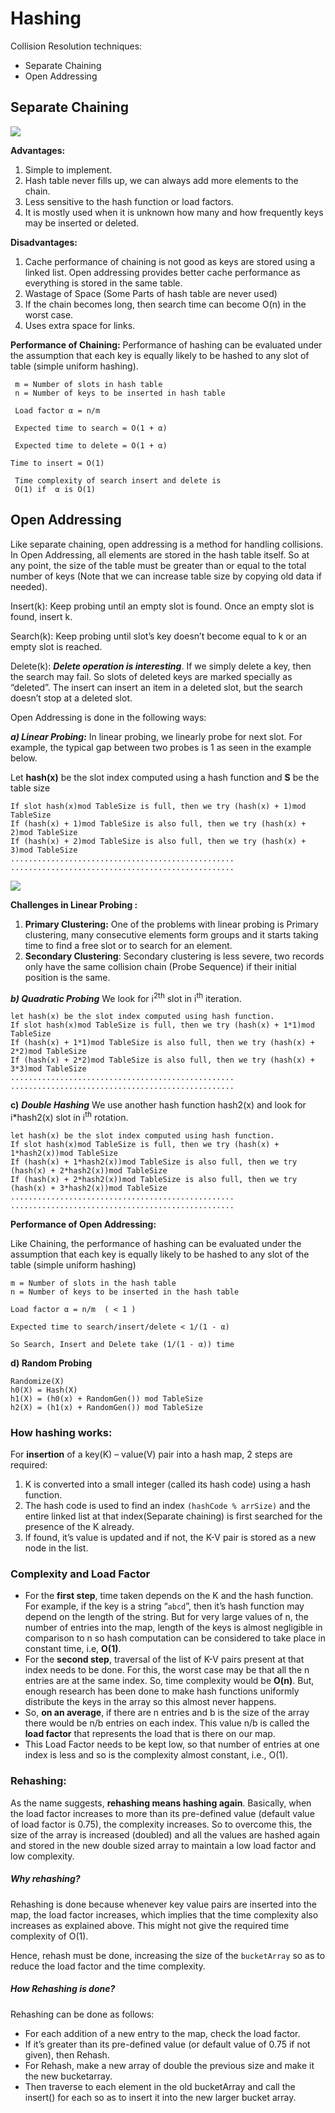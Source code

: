 # Hashing

Collision Resolution techniques:

- Separate Chaining
- Open Addressing

## Separate Chaining

![](https://media.geeksforgeeks.org/wp-content/cdn-uploads/gq/2015/07/hashChaining1.png)

**Advantages:** 
1) Simple to implement. 
2) Hash table never fills up, we can always add more elements to the chain. 
3) Less sensitive to the hash function or load factors. 
4) It is mostly used when it is unknown how many and how frequently keys may be inserted or deleted. 

**Disadvantages:** 
1) Cache performance of chaining is not good as keys are stored using a linked list. Open addressing provides better cache performance as everything is stored in the same table. 
2) Wastage of Space (Some Parts of hash table are never used) 
3) If the chain becomes long, then search time can become O(n) in the worst case. 
4) Uses extra space for links. 

**Performance of Chaining:** 
Performance of hashing can be evaluated under the assumption that each key is equally likely to be hashed to any slot of table (simple uniform hashing). 

```
 m = Number of slots in hash table
 n = Number of keys to be inserted in hash table
 
 Load factor α = n/m 
  
 Expected time to search = O(1 + α)
 
 Expected time to delete = O(1 + α)

Time to insert = O(1)

 Time complexity of search insert and delete is 
 O(1) if  α is O(1)
```

## Open Addressing

Like separate chaining, open addressing is a method for handling collisions. In Open Addressing, all elements are stored in the hash table itself. So at any point, the size of the table must be greater than or equal to the total number of keys (Note that we can increase table size by copying old data if needed). 

Insert(k): Keep probing until an empty slot is found. Once an empty slot is found, insert k. 

Search(k): Keep probing until slot’s key doesn’t become equal to k or an empty slot is reached. 

Delete(k): ***Delete operation is interesting***. If we simply delete a key, then the search may fail. So slots of deleted keys are marked specially as “deleted”. 
The insert can insert an item in a deleted slot, but the search doesn’t stop at a deleted slot. 

Open Addressing is done in the following ways: 

***a) Linear Probing:*** In linear probing, we linearly probe for next slot. For example, the typical gap between two probes is 1 as seen in the example below.

Let **hash(x)** be the slot index computed using a hash function and **S** be the table size 

```
If slot hash(x)mod TableSize is full, then we try (hash(x) + 1)mod TableSize
If (hash(x) + 1)mod TableSize is also full, then we try (hash(x) + 2)mod TableSize
If (hash(x) + 2)mod TableSize is also full, then we try (hash(x) + 3)mod TableSize 
..................................................
..................................................
```

![](https://media.geeksforgeeks.org/wp-content/cdn-uploads/gq/2015/08/openAddressing1.png)



**Challenges in Linear Probing :**

1. **Primary Clustering:** One of the problems with linear probing is Primary clustering, many consecutive elements form groups and it starts taking time to find a free slot or to search for an element. 
2. **Secondary Clustering**: Secondary clustering is less severe, two records only have the same collision chain (Probe Sequence) if their initial position is the same.

***b) Quadratic Probing*** We look for i<sup>2th</sup> slot in i<sup>th</sup> iteration. 

```
let hash(x) be the slot index computed using hash function.  
If slot hash(x)mod TableSize is full, then we try (hash(x) + 1*1)mod TableSize
If (hash(x) + 1*1)mod TableSize is also full, then we try (hash(x) + 2*2)mod TableSize
If (hash(x) + 2*2)mod TableSize is also full, then we try (hash(x) + 3*3)mod TableSize
..................................................
..................................................
```

**c)** ***Double Hashing*** We use another hash function hash2(x) and look for i*hash2(x) slot in i<sup>th</sup> rotation. 

```
let hash(x) be the slot index computed using hash function.  
If slot hash(x)mod TableSize is full, then we try (hash(x) + 1*hash2(x))mod TableSize
If (hash(x) + 1*hash2(x))mod TableSize is also full, then we try (hash(x) + 2*hash2(x))mod TableSize
If (hash(x) + 2*hash2(x))mod TableSize is also full, then we try (hash(x) + 3*hash2(x))mod TableSize
..................................................
..................................................
```

**Performance of Open Addressing:** 

Like Chaining, the performance of hashing can be evaluated under the assumption that each key is equally likely to be hashed to any slot of the table (simple uniform hashing) 

```
m = Number of slots in the hash table
n = Number of keys to be inserted in the hash table
 
Load factor α = n/m  ( < 1 )

Expected time to search/insert/delete < 1/(1 - α) 

So Search, Insert and Delete take (1/(1 - α)) time
```

**d) Random Probing**

```
Randomize(X)
h0(X) = Hash(X)
h1(X) = (h0(x) + RandomGen()) mod TableSize
h2(X) = (h1(x) + RandomGen()) mod TableSize
```

### How hashing works:

For **insertion** of a key(K) – value(V) pair into a hash map, 2 steps are required:

1. K is converted into a small integer (called its hash code) using a hash function.
2. The hash code is used to find an index `(hashCode % arrSize)` and the entire linked list at that index(Separate chaining) is first searched for the presence of the K already.
3. If found, it’s value is updated and if not, the K-V pair is stored as a new node in the list.

### Complexity and Load Factor

- For the **first step**, time taken depends on the K and the hash function.
  For example, if the key is a string “`abcd`”, then it’s hash function may depend on the length of the string. But for very large values of n, the number of entries into the map, length of the keys is almost negligible in comparison to n so hash computation can be considered to take place in constant time, i.e, **O(1)**.
- For the **second step**, traversal of the list of K-V pairs present at that index needs to be done. For this, the worst case may be that all the n entries are at the same index. So, time complexity would be **O(n)**. But, enough research has been done to make hash functions uniformly distribute the keys in the array so this almost never happens.
- So, **on an average**, if there are n entries and b is the size of the array there would be n/b entries on each index. This value n/b is called the **load factor** that represents the load that is there on our map.
- This Load Factor needs to be kept low, so that number of entries at one index is less and so is the complexity almost constant, i.e., O(1).

### Rehashing:

As the name suggests, **rehashing means hashing again**. Basically, when the load factor increases to more than its pre-defined value (default value of load factor is 0.75), the complexity increases. So to overcome this, the size of the array is increased (doubled) and all the values are hashed again and stored in the new double sized array to maintain a low load factor and low complexity.

##### Why rehashing?

Rehashing is done because whenever key value pairs are inserted into the map, the load factor increases, which implies that the time complexity also increases as explained above. This might not give the required time complexity of O(1).

Hence, rehash must be done, increasing the size of the `bucketArray` so as to reduce the load factor and the time complexity.

##### How Rehashing is done?

Rehashing can be done as follows:

- For each addition of a new entry to the map, check the load factor.
- If it’s greater than its pre-defined value (or default value of 0.75 if not given), then Rehash.
- For Rehash, make a new array of double the previous size and make it the new bucketarray.
- Then traverse to each element in the old bucketArray and call the insert() for each so as to insert it into the new larger bucket array.



